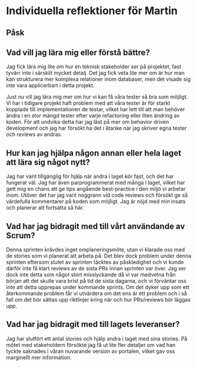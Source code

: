 # Individuella reflektioner för Martin
## Påsk

## Vad vill jag lära mig eller förstå bättre?
Jag fick lära mig lite om hur en teknisk stakeholder ser på projektet, fast tyvärr inte i särskilt mycket detalj. Det jag fick veta lite mer om är hur man kan strukturera mer komplexa relationer inom databaser, men det visade sig inte vara applicerbart i detta projekt.

Just nu vill jag lära mig mer om hur vi kan få våra tester så bra som möjligt. Vi har i tidigare projekt haft problem med att våra tester är för starkt kopplade till implementationen de testar, vilket har lett till att man behöver ändra i en stor mängd tester efter varje refactoring eller liten ändring av koden. För att undvika detta har jag läst på mer om behavior driven development och jag har försökt ha det i åtanke när jag skriver egna tester och reviews av andras.

## Hur kan jag hjälpa någon annan eller hela laget att lära sig något nytt?
Jag har varit tillgänglig för hjälp när andra i laget kör fast, och det har fungerat väl. Jag har även parprogrammerat med många i laget, vilket har gett mig en chans att ge tips angående best-practice i den miljö vi arbetar inom. Utöver det har jag varit noggrann vid code reviews och försökt ge så värdefulla kommentarer på koden som möjligt. Jag är nöjd med min insats och planerar att fortsätta så här.


## Vad har jag bidragit med till vårt användande av Scrum?
Denna sprinten krävdes inget omplaneringsmöte, utan vi klarade oss med de stories som vi planerat att arbeta på. Det blev dock problem under denna sprinten eftersom slutet av sprinten täcktes av påskledighet och vi kunde därför inte få klart reviews av de sista PRs innan sprinten var över. Jag ser dock inte detta som något stort misslyckande då vi var medvetna från början att det skulle vara brist på tid de sista dagarna, och vi förväntar oss inte att detta upprepas under kommande sprints. Om det dyker upp som ett återkommande problem får vi utvärdera om det ens är ett problem och i så fall om det bör sättas upp riktlinjer kring när och hur PRs/reviews bör läggas upp.


## Vad har jag bidragit med till lagets leveranser?
Jag har slutfört ett antal stories och hjälp andra i laget med sina stories. På mötet med stakeholdern försökte jag få ut lite fler detaljer om vad han tyckte saknades i våran nuvarande version av portalen, vilket gav oss marginellt mer information.
